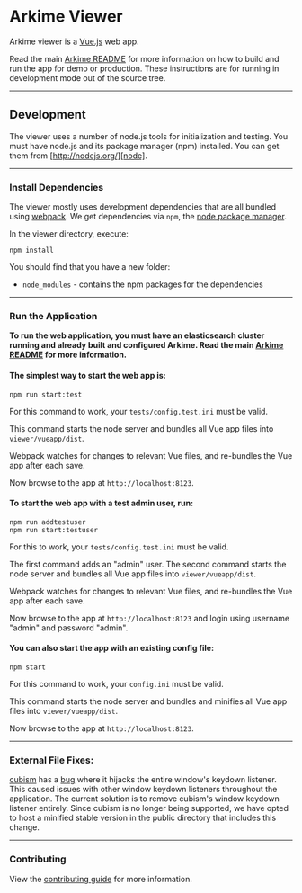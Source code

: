 # Arkime Viewer

Arkime viewer is a [Vue.js][vuejs] web app.

Read the main [Arkime README](../README.md) for more information on how to build and run the app for demo or production. These instructions are for running in development mode out of the source tree.

---

## Development

The viewer uses a number of node.js tools for initialization and testing.
You must have node.js and its package manager (npm) installed.
You can get them from [http://nodejs.org/][node].

---

### Install Dependencies

The viewer mostly uses development dependencies that are all bundled using [webpack][webpack].
We get dependencies via `npm`, the [node package manager][npm].

In the viewer directory, execute:

```
npm install
```

You should find that you have a new folder:

* `node_modules` - contains the npm packages for the dependencies

---

### Run the Application

**To run the web application, you must have an elasticsearch cluster running and already built and configured Arkime. Read the main [Arkime README](../README.md) for more information.**


#### The simplest way to start the web app is:


```
npm run start:test
```

For this command to work, your `tests/config.test.ini` must be valid.

This command starts the node server and bundles all Vue app files into `viewer/vueapp/dist`.

Webpack watches for changes to relevant Vue files, and re-bundles the Vue app after each save.

Now browse to the app at `http://localhost:8123`.


#### To start the web app with a test admin user, run:

```
npm run addtestuser
npm run start:testuser
```

For this to work, your `tests/config.test.ini` must be valid.

The first command adds an "admin" user. The second command starts the node server and bundles all Vue app files into `viewer/vueapp/dist`.

Webpack watches for changes to relevant Vue files, and re-bundles the Vue app after each save.

Now browse to the app at `http://localhost:8123` and login using username "admin" and password "admin".


#### You can also start the app with an existing config file:

```
npm start
```

For this command to work, your `config.ini` must be valid.

This command starts the node server and bundles and minifies all Vue app files into `viewer/vueapp/dist`.

Now browse to the app at `http://localhost:8123`.

---

### External File Fixes:

[cubism](https://github.com/square/cubism) has a [bug](https://github.com/square/cubism/issues/16) where it hijacks the entire window's keydown listener. This caused issues with other window keydown listeners throughout the application. The current solution is to remove cubism's window keydown listener entirely. Since cubism is no longer being supported, we have opted to host a minified stable version in the public directory that includes this change.

---

### Contributing

View the [contributing guide](../CONTRIBUTING.md) for more information.

[webpack]: https://webpack.github.io/
[node]: https://nodejs.org
[npm]: https://www.npmjs.org/
[vuejs]: https://vuejs.org/

